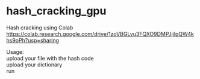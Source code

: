 # hash_cracking_gpu
Hash cracking using Colab
<br>
https://colab.research.google.com/drive/1zoVBGLvu3FQXO9DMPJjilpQW4khs9oPh?usp=sharing

Usage:
<br>upload your file with the hash code
<br>upload your dictionary
<br>run 

